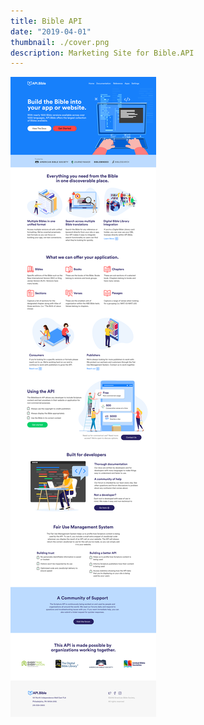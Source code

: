 ```yaml
---
title: Bible API
date: "2019-04-01"
thumbnail: ./cover.png
description: Marketing Site for Bible.API
---
```


<div class="kg-card kg-image-card kg-width-full">

![Site](./site.png)

</div>
